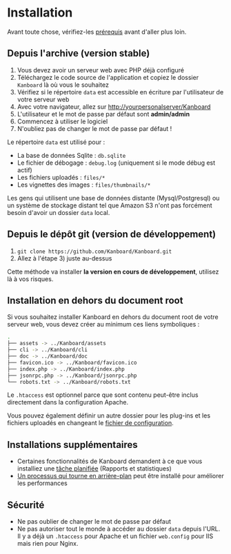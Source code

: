Installation
============

Avant toute chose, vérifiez-les [prérequis](requirements.markdown) avant d'aller plus loin.

Depuis l'archive (version stable)
---------------------------------

1. Vous devez avoir un serveur web avec PHP déjà configuré
2. Téléchargez le code source de l'application et copiez le dossier `Kanboard` là où vous le souhaitez
3. Vérifiez si le répertoire `data` est accessible en écriture par l'utilisateur de votre serveur web
4. Avec votre navigateur, allez sur <http://yourpersonalserver/Kanboard>
5. L'utilisateur et le mot de passe par défaut sont **admin/admin**
6. Commencez à utiliser le logiciel
7. N'oubliez pas de changer le mot de passe par défaut !

Le répertoire `data` est utilisé pour :

- La base de données Sqlite : `db.sqlite`
- Le fichier de débogage : `debug.log` (uniquement si le mode débug est actif)
- Les fichiers uploadés : `files/*`
- Les vignettes des images : `files/thumbnails/*`

Les gens qui utilisent une base de données distante (Mysql/Postgresql) ou un système de stockage distant tel que Amazon S3 n'ont pas forcément besoin d'avoir un dossier `data` local.

Depuis le dépôt git (version de développement)
----------------------------------------------

1. `git clone https://github.com/Kanboard/Kanboard.git`
2. Allez à l'étape 3) juste au-dessus

Cette méthode va installer **la version en cours de développement**, utilisez là à vos risques.

Installation en dehors du document root
---------------------------------------

Si vous souhaitez installer Kanboard en dehors du document root de votre serveur web, vous devez créer au minimum ces liens symboliques :

```bash
.
├── assets -> ../Kanboard/assets
├── cli -> ../Kanboard/cli
├── doc -> ../Kanboard/doc
├── favicon.ico -> ../Kanboard/favicon.ico
├── index.php -> ../Kanboard/index.php
├── jsonrpc.php -> ../Kanboard/jsonrpc.php
└── robots.txt -> ../Kanboard/robots.txt
```

Le `.htaccess` est optionnel parce que sont contenu peut-être inclus directement dans la configuration Apache.

Vous pouvez également définir un autre dossier pour les plug-ins et les fichiers uploadés en changeant le [fichier de configuration](config.markdown).

Installations supplémentaires
-----------------------------

- Certaines fonctionnalités de Kanboard demandent à ce que vous installiez une [tâche planifiée](cronjob.markdown) (Rapports et statistiques)
- [Un processus qui tourne en arrière-plan](worker.markdown) peut être installé pour améliorer les performances

Sécurité
--------

- Ne pas oublier de changer le mot de passe par défaut
- Ne pas autoriser tout le monde à accéder au dossier `data` depuis l'URL. Il y a déjà un `.htaccess` pour Apache et un fichier `web.config` pour IIS mais rien pour Nginx.
